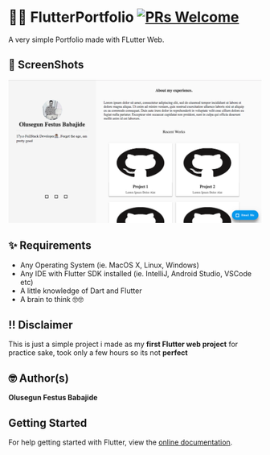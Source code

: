 # 👨‍💻 FlutterPortfolio [![PRs Welcome](https://img.shields.io/badge/PRs-welcome-brightgreen.svg?style=flat-square)](http://makeapullrequest.com)

A very simple Portfolio made with FLutter Web.

## 📸 ScreenShots

<img src="ss/1.png">

## ✨ Requirements
* Any Operating System (ie. MacOS X, Linux, Windows)
* Any IDE with Flutter SDK installed (ie. IntelliJ, Android Studio, VSCode etc)
* A little knowledge of Dart and Flutter
* A brain to think 🤓🤓

## ‼️ Disclaimer

This is just a simple project i made as my **first Flutter web project** for practice sake, took only a few hours so its not **perfect**


## 🤓 Author(s)
**Olusegun Festus Babajide**

## Getting Started
For help getting started with Flutter, view the [online documentation](https://flutter.dev/web).